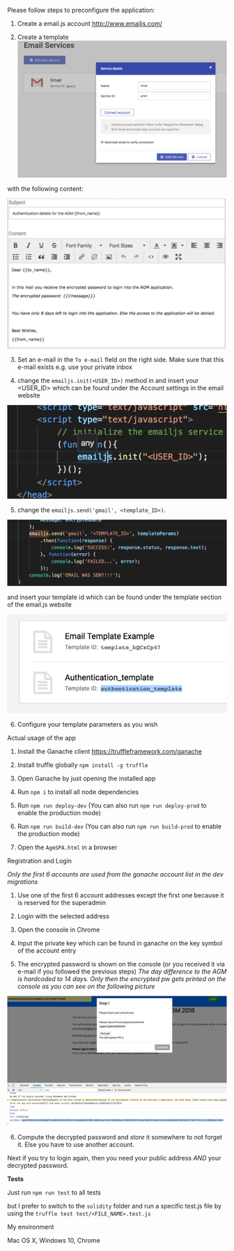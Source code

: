 Please follow steps to preconfigure the application:

1. Create a email.js account http://www.emailjs.com/

2. Create a template ![gmailProvider](/mdPics/gmail_service.png)


with the following content:

![](/mdPics/tempCont.png)


3. Set an e-mail in the `To e-mail` field on the right side. Make sure that this e-mail exists e.g. use your private inbox

4. change the `emailjs.init(<USER_ID>)` method in and insert your <USER_ID> which can be found under the Account settings in the email website

![](/mdPics/initemailjs.png)

5. change the `emailjs.send('gmail', <template_ID>)`. 

![](/mdPics/sendEmailjs.png)

and insert your template id which can be found under the template section of the email.js website

![](/mdPics/templId.png)

6. Configure your template parameters as you wish


Actual usage of the app

1. Install the Ganache client https://truffleframework.com/ganache

2. Install truffle globally `npm install -g truffle`

3. Open Ganache by just opening the installed app

4. Run `npm i` to install all node dependencies

5. Run `npm run deploy-dev` (You can also run `npm run deploy-prod` to enable the production mode)

6. Run `npm run build-dev` (You can also run `npm run build-prod` to enable the production mode)

7. Open the `AgmSPA.html` in a browser 


Registration and Login

*Only the first 6 accounts are used from the ganache account list in the dev migrations*

1. Use one of the first 6 account addresses except the first one because it is reserved for the superadmin

2. Login with the selected address

3. Open the console in Chrome

4. Input the private key which can be found in ganache on the key symbol of the account entry

5. The encrypted password is shown on the console (or you received it via e-mail if you followed the previous steps)
*The day difference to the AGM is hardcoded to 14 days. Only then the encrypted pw gets printed on the console as you can see on the following picture*

![](/mdPics/login.png)

6. Compute the decrypted password and *store* it somewhere to not forget it. Else you have to use another account.

Next if you try to login again, then you need your public address *AND* your decrypted password.

**Tests**

Just run `npm run test` to all tests

but I prefer to switch to the `solidity` folder and run a specific test.js file by using the `truffle test test/<FILE_NAME>.test.js`


My environment

Mac OS X, Windows 10, Chrome